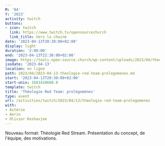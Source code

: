 ```yaml
---
M: '04'
Y: '2023'
activity: twitch
buttons:
- icon: twitch
  link: https://www.twitch.tv/opensourcechurch
  link_title: Vers la chaine
date: '2023-04-13T20:30:00+02:00'
display: light
duration: '2:00:00'
end: '2023-04-13T22:30:00+02:00'
image: https://tools.open-source.church/wp-content/uploads/2023/04/theologie-red-team-banner.jpg
isodate: '2023-04-13'
location: en ligne
path: 2023/04/2023-04-13-theologie-red-team-prolegomenes.md
start: '2023-04-13T20:30:00+02:00'
start-unix: 1681410600.0
template: twitch
title: 'Théologie Red Team: prolégomènes'
type: event
url: /activities/twitch/2023/04/13/theologie-red-team-prolegomenes
with:
- Astérie
- Aerin
- Olivier Keshavjee
---
```

Nouveau format: Théologie Red Stream. Présentation du concept, de l'équipe, des motivations.